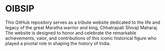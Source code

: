 # OIBSIP
This GitHub repository serves as a tribute website dedicated to the life and legacy of the great Maratha warrior and king, Chhatrapati Shivaji Maharaj. The website is designed to honor and celebrate the remarkable achievements, valor, and contributions of this iconic historical figure who played a pivotal role in shaping the history of India.
